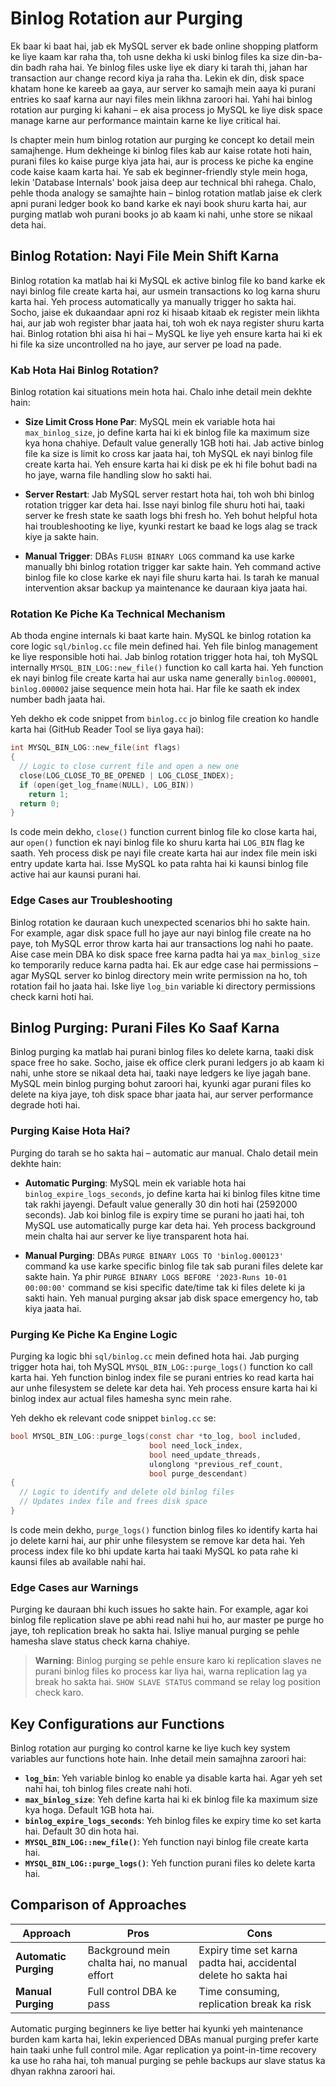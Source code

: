 # Binlog Rotation aur Purging

Ek baar ki baat hai, jab ek MySQL server ek bade online shopping platform ke liye kaam kar raha tha, toh usne dekha ki uski binlog files ka size din-ba-din badh raha hai. Ye binlog files uske liye ek diary ki tarah thi, jahan har transaction aur change record kiya ja raha tha. Lekin ek din, disk space khatam hone ke kareeb aa gaya, aur server ko samajh mein aaya ki purani entries ko saaf karna aur nayi files mein likhna zaroori hai. Yahi hai binlog rotation aur purging ki kahani – ek aisa process jo MySQL ke liye disk space manage karne aur performance maintain karne ke liye critical hai.

Is chapter mein hum binlog rotation aur purging ke concept ko detail mein samajhenge. Hum dekheinge ki binlog files kab aur kaise rotate hoti hain, purani files ko kaise purge kiya jata hai, aur is process ke piche ka engine code kaise kaam karta hai. Ye sab ek beginner-friendly style mein hoga, lekin 'Database Internals' book jaisa deep aur technical bhi rahega. Chalo, pehle thoda analogy se samajhte hain – binlog rotation matlab jaise ek clerk apni purani ledger book ko band karke ek nayi book shuru karta hai, aur purging matlab woh purani books jo ab kaam ki nahi, unhe store se nikaal deta hai.

## Binlog Rotation: Nayi File Mein Shift Karna

Binlog rotation ka matlab hai ki MySQL ek active binlog file ko band karke ek nayi binlog file create karta hai, aur usmein transactions ko log karna shuru karta hai. Yeh process automatically ya manually trigger ho sakta hai. Socho, jaise ek dukaandaar apni roz ki hisaab kitaab ek register mein likhta hai, aur jab woh register bhar jaata hai, toh woh ek naya register shuru karta hai. Binlog rotation bhi aisa hi hai – MySQL ke liye yeh ensure karta hai ki ek hi file ka size uncontrolled na ho jaye, aur server pe load na pade.

### Kab Hota Hai Binlog Rotation?
Binlog rotation kai situations mein hota hai. Chalo inhe detail mein dekhte hain:

- **Size Limit Cross Hone Par**: MySQL mein ek variable hota hai `max_binlog_size`, jo define karta hai ki ek binlog file ka maximum size kya hona chahiye. Default value generally 1GB hoti hai. Jab active binlog file ka size is limit ko cross kar jaata hai, toh MySQL ek nayi binlog file create karta hai. Yeh ensure karta hai ki disk pe ek hi file bohut badi na ho jaye, warna file handling slow ho sakti hai.
  
- **Server Restart**: Jab MySQL server restart hota hai, toh woh bhi binlog rotation trigger kar deta hai. Isse nayi binlog file shuru hoti hai, taaki server ke fresh state ke saath logs bhi fresh ho. Yeh bohut helpful hota hai troubleshooting ke liye, kyunki restart ke baad ke logs alag se track kiye ja sakte hain.

- **Manual Trigger**: DBAs `FLUSH BINARY LOGS` command ka use karke manually bhi binlog rotation trigger kar sakte hain. Yeh command active binlog file ko close karke ek nayi file shuru karta hai. Is tarah ke manual intervention aksar backup ya maintenance ke dauraan kiya jaata hai.

### Rotation Ke Piche Ka Technical Mechanism
Ab thoda engine internals ki baat karte hain. MySQL ke binlog rotation ka core logic `sql/binlog.cc` file mein defined hai. Yeh file binlog management ke liye responsible hoti hai. Jab binlog rotation trigger hota hai, toh MySQL internally `MYSQL_BIN_LOG::new_file()` function ko call karta hai. Yeh function ek nayi binlog file create karta hai aur uska name generally `binlog.000001`, `binlog.000002` jaise sequence mein hota hai. Har file ke saath ek index number badh jaata hai.

Yeh dekho ek code snippet from `binlog.cc` jo binlog file creation ko handle karta hai (GitHub Reader Tool se liya gaya hai):

```c
int MYSQL_BIN_LOG::new_file(int flags)
{
  // Logic to close current file and open a new one
  close(LOG_CLOSE_TO_BE_OPENED | LOG_CLOSE_INDEX);
  if (open(get_log_fname(NULL), LOG_BIN))
    return 1;
  return 0;
}
```

Is code mein dekho, `close()` function current binlog file ko close karta hai, aur `open()` function ek nayi binlog file ko shuru karta hai `LOG_BIN` flag ke saath. Yeh process disk pe nayi file create karta hai aur index file mein iski entry update karta hai. Isse MySQL ko pata rahta hai ki kaunsi binlog file active hai aur kaunsi purani hai.

### Edge Cases aur Troubleshooting
Binlog rotation ke dauraan kuch unexpected scenarios bhi ho sakte hain. For example, agar disk space full ho jaye aur nayi binlog file create na ho paye, toh MySQL error throw karta hai aur transactions log nahi ho paate. Aise case mein DBA ko disk space free karna padta hai ya `max_binlog_size` ko temporarily reduce karna padta hai. Ek aur edge case hai permissions – agar MySQL server ko binlog directory mein write permission na ho, toh rotation fail ho jaata hai. Iske liye `log_bin` variable ki directory permissions check karni hoti hai.

## Binlog Purging: Purani Files Ko Saaf Karna

Binlog purging ka matlab hai purani binlog files ko delete karna, taaki disk space free ho sake. Socho, jaise ek office clerk purani ledgers jo ab kaam ki nahi, unhe store se nikaal deta hai, taaki naye ledgers ke liye jagah bane. MySQL mein binlog purging bohut zaroori hai, kyunki agar purani files ko delete na kiya jaye, toh disk space bhar jaata hai, aur server performance degrade hoti hai.

### Purging Kaise Hota Hai?
Purging do tarah se ho sakta hai – automatic aur manual. Chalo detail mein dekhte hain:

- **Automatic Purging**: MySQL mein ek variable hota hai `binlog_expire_logs_seconds`, jo define karta hai ki binlog files kitne time tak rakhi jayengi. Default value generally 30 din hoti hai (2592000 seconds). Jab koi binlog file is expiry time se purani ho jaati hai, toh MySQL use automatically purge kar deta hai. Yeh process background mein chalta hai aur server ke liye transparent hota hai.

- **Manual Purging**: DBAs `PURGE BINARY LOGS TO 'binlog.000123'` command ka use karke specific binlog file tak sab purani files delete kar sakte hain. Ya phir `PURGE BINARY LOGS BEFORE '2023-Runs 10-01 00:00:00'` command se kisi specific date/time tak ki files delete ki ja sakti hain. Yeh manual purging aksar jab disk space emergency ho, tab kiya jaata hai.

### Purging Ke Piche Ka Engine Logic
Purging ka logic bhi `sql/binlog.cc` mein defined hota hai. Jab purging trigger hota hai, toh MySQL `MYSQL_BIN_LOG::purge_logs()` function ko call karta hai. Yeh function binlog index file se purani entries ko read karta hai aur unhe filesystem se delete kar deta hai. Yeh process ensure karta hai ki binlog index aur actual files hamesha sync mein rahe.

Yeh dekho ek relevant code snippet `binlog.cc` se:

```c
bool MYSQL_BIN_LOG::purge_logs(const char *to_log, bool included,
                               bool need_lock_index,
                               bool need_update_threads,
                               ulonglong *previous_ref_count,
                               bool purge_descendant)
{
  // Logic to identify and delete old binlog files
  // Updates index file and frees disk space
}
```

Is code mein dekho, `purge_logs()` function binlog files ko identify karta hai jo delete karni hai, aur phir unhe filesystem se remove kar deta hai. Yeh process index file ko bhi update karta hai taaki MySQL ko pata rahe ki kaunsi files ab available nahi hai.

### Edge Cases aur Warnings
Purging ke dauraan bhi kuch issues ho sakte hain. For example, agar koi binlog file replication slave pe abhi read nahi hui ho, aur master pe purge ho jaye, toh replication break ho sakta hai. Isliye manual purging se pehle hamesha slave status check karna chahiye.

> **Warning**: Binlog purging se pehle ensure karo ki replication slaves ne purani binlog files ko process kar liya hai, warna replication lag ya break ho sakta hai. `SHOW SLAVE STATUS` command se relay log position check karo.

## Key Configurations aur Functions

Binlog rotation aur purging ko control karne ke liye kuch key system variables aur functions hote hain. Inhe detail mein samajhna zaroori hai:

- **`log_bin`**: Yeh variable binlog ko enable ya disable karta hai. Agar yeh set nahi hai, toh binlog files create nahi hoti.
- **`max_binlog_size`**: Yeh define karta hai ki ek binlog file ka maximum size kya hoga. Default 1GB hota hai.
- **`binlog_expire_logs_seconds`**: Yeh binlog files ke expiry time ko set karta hai. Default 30 din hota hai.
- **`MYSQL_BIN_LOG::new_file()`**: Yeh function nayi binlog file create karta hai.
- **`MYSQL_BIN_LOG::purge_logs()`**: Yeh function purani files ko delete karta hai.

## Comparison of Approaches

| **Approach**              | **Pros**                           | **Cons**                           |
|---------------------------|------------------------------------|------------------------------------|
| **Automatic Purging**     | Background mein chalta hai, no manual effort | Expiry time set karna padta hai, accidental delete ho sakta hai |
| **Manual Purging**        | Full control DBA ke pass       | Time consuming, replication break ka risk |

Automatic purging beginners ke liye better hai kyunki yeh maintenance burden kam karta hai, lekin experienced DBAs manual purging prefer karte hain taaki unhe full control mile. Agar replication ya point-in-time recovery ka use ho raha hai, toh manual purging se pehle backups aur slave status ka dhyan rakhna zaroori hai.
